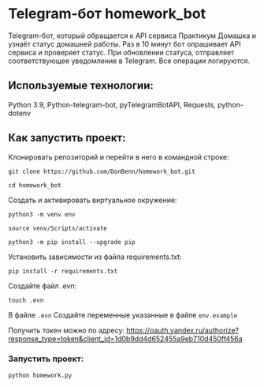 # Telegram-бот homework_bot

Telegram-бот, который обращается к API сервиса Практикум Домашка и узнаёт статус  домашней работы. Раз в 10 минут бот опрашивает API сервиса и проверяет статус. При обновлении статуса, отправляет соответствующее уведомление в Telegram. Все операции логируются.

## Используемые технологии:

Python 3.9, Python-telegram-bot, pyTelegramBotAPI, Requests, python-dotenv


## Как запустить проект:

Клонировать репозиторий и перейти в него в командной строке:

```
git clone https://github.com/DonBenn/homework_bot.git
```

```
cd homework_bot
```

Cоздать и активировать виртуальное окружение:

```
python3 -m venv env
```

```
source venv/Scripts/activate
```

```
python3 -m pip install --upgrade pip
```

Установить зависимости из файла requirements.txt:

```
pip install -r requirements.txt
```

Создайте файл .evn:
```
touch .evn
```

В файле `.evn` Создайте переменные указанные в файле `env.example`

Получить токен можно по адресу: <https://oauth.yandex.ru/authorize?response_type=token&client_id=1d0b9dd4d652455a9eb710d450ff456a>

### Запустить проект:

```
python homework.py
```
